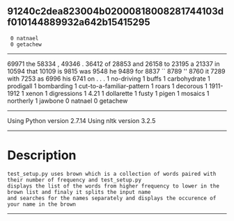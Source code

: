 91240c2dea823004b02000818008281744103df010144889932a642b15415295
-----------------------------
     0 natnael
     0 getachew
-----------------------------
 69971 the
 58334 ,
 49346 .
 36412 of
 28853 and
 26158 to
 23195 a
 21337 in
 10594 that
 10109 is
  9815 was
  9548 he
  9489 for
  8837 ``
  8789 ''
  8760 it
  7289 with
  7253 as
  6996 his
  6741 on
     . 
     . 
     . 
     1 no-driving
     1 buffs
     1 carbohydrate
     1 prodigall
     1 bombarding
     1 cut-to-a-familiar-pattern
     1 roars
     1 decorous
     1 1911-1912
     1 xenon
     1 digressions
     1 4.21
     1 dollarette
     1 fusty
     1 pigen
     1 mosaics
     1 northerly
     1 jawbone
     0 natnael
     0 getachew

-----------------------------
Using Python version 2.7.14
Using nltk version 3.2.5

------------------------------

  # Description

    test_setup.py uses brown which is a collection of words paired with their number of frequency and test_setup.py 
    displays the list of the words from higher frequency to lower in the brown list and finaly it splits the input name 
    and searches for the names separately and displays the occurence of your name in the brown 
-------------------------------
